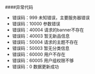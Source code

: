 ####异常代码

- 错误码：999       未知错误，主要服务器错误
- 错误码：10000     参数错误
- 错误码：40004     请求的banner不存在
- 错误码：40003     暂无新品信息
- 错误码：50004     请求的主题不存在
- 错误码：50003     暂无分类信息
- 错误码：60000     用户不存在
- 错误码：60005     用户组权限不够
- 错误码：0         数据更新成功
